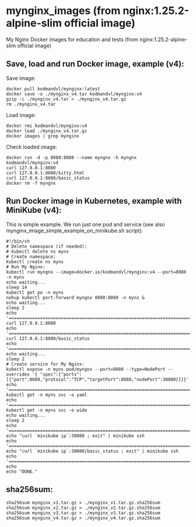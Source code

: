 # mynginx_images (from nginx:1.25.2-alpine-slim official image) 

My Nginx Docker images for education and tests (from nginx:1.25.2-alpine-slim official image) 

## Save, load and run Docker image, example (v4): 

Save image: 

```
docker pull kodmandvl/mynginx:latest
docker save -o ./mynginx_v4.tar kodmandvl/mynginx:v4
gzip -c ./mynginx_v4.tar > ./mynginx_v4.tar.gz
rm ./mynginx_v4.tar
```

Load image: 

```
docker rmi kodmandvl/mynginx:v4
docker load ./mynginx_v4.tar.gz
docker images | grep mynginx
```

Check loaded image: 

```
docker run -d -p 8080:8080 --name myngnx -h myngnx kodmandvl/mynginx:v4
curl 127.0.0.1:8080
curl 127.0.0.1:8080/kitty.html
curl 127.0.0.1:8080/basic_status
docker rm -f myngnx 
```

## Run Docker image in Kubernetes, example with MiniKube (v4): 

This is simple example. We run just one pod and service (see also mynginx_image_simple_example_on_minikube.sh script): 

```
#!/bin/sh
# Delete namespace (if needed):
# kubectl delete ns myns
# Create namespace:
kubectl create ns myns
# Run My Nginx:
kubectl run myngnx --image=docker.io/kodmandvl/mynginx:v4 --port=8080 -n myns
echo waiting...
sleep 14
kubectl get po -n myns
nohup kubectl port-forward myngnx 8080:8080 -n myns &
echo waiting...
sleep 2
echo '===================================================================================================='
curl 127.0.0.1:8080
echo '===================================================================================================='
curl 127.0.0.1:8080/basic_status
echo '===================================================================================================='
echo waiting...
sleep 2
# Create service for My Nginx:
kubectl expose -n myns pod/myngnx --port=8080 --type=NodePort --overrides '{ "spec":{"ports": 
[{"port":8080,"protocol":"TCP","targetPort":8080,"nodePort":30080}]}}'
echo '===================================================================================================='
kubectl get -n myns svc -o yaml
echo '===================================================================================================='
kubectl get -n myns svc -o wide
echo waiting...
sleep 2
echo '===================================================================================================='
echo "curl `minikube ip`:30080 ; exit" | minikube ssh
echo '===================================================================================================='
echo "curl `minikube ip`:30080/basic_status ; exit" | minikube ssh
echo '===================================================================================================='
echo
echo "DONE."
```

## sha256sum: 

```
sha256sum mynginx_v1.tar.gz > ./mynginx_v1.tar.gz.sha256sum
sha256sum mynginx_v2.tar.gz > ./mynginx_v2.tar.gz.sha256sum
sha256sum mynginx_v3.tar.gz > ./mynginx_v3.tar.gz.sha256sum
sha256sum mynginx_v4.tar.gz > ./mynginx_v4.tar.gz.sha256sum
```
